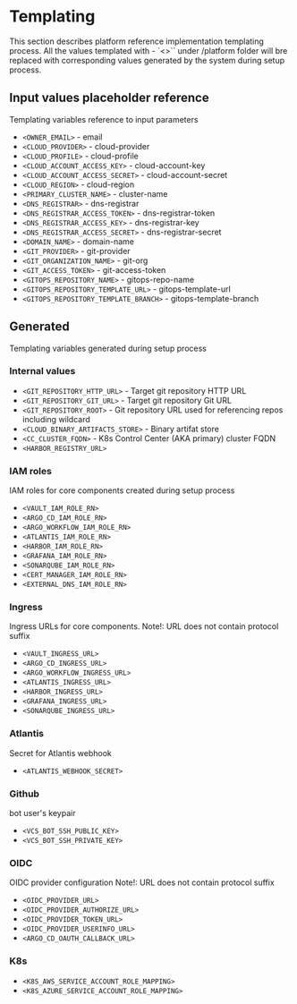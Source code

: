 # Templating

This section describes platform reference implementation templating process. All the values templated with - `<>`` under
/platform folder will bre replaced with corresponding values generated by the system during setup process.

## Input values placeholder reference

Templating variables reference to input parameters

- `<OWNER_EMAIL>` - email
- `<CLOUD_PROVIDER>` - cloud-provider
- `<CLOUD_PROFILE>` - cloud-profile
- `<CLOUD_ACCOUNT_ACCESS_KEY>` - cloud-account-key
- `<CLOUD_ACCOUNT_ACCESS_SECRET>` - cloud-account-secret
- `<CLOUD_REGION>` - cloud-region
- `<PRIMARY_CLUSTER_NAME>` - cluster-name
- `<DNS_REGISTRAR>` - dns-registrar
- `<DNS_REGISTRAR_ACCESS_TOKEN>` - dns-registrar-token
- `<DNS_REGISTRAR_ACCESS_KEY>` - dns-registrar-key
- `<DNS_REGISTRAR_ACCESS_SECRET>` - dns-registrar-secret
- `<DOMAIN_NAME>` - domain-name
- `<GIT_PROVIDER>` - git-provider
- `<GIT_ORGANIZATION_NAME>` - git-org
- `<GIT_ACCESS_TOKEN>` - git-access-token
- `<GITOPS_REPOSITORY_NAME>` - gitops-repo-name
- `<GITOPS_REPOSITORY_TEMPLATE_URL>` - gitops-template-url
- `<GITOPS_REPOSITORY_TEMPLATE_BRANCH>` - gitops-template-branch

## Generated

Templating variables generated during setup process

### Internal values

- `<GIT_REPOSITORY_HTTP_URL>` - Target git repository HTTP URL
- `<GIT_REPOSITORY_GIT_URL>` - Target git repository Git URL
- `<GIT_REPOSITORY_ROOT>` - Git repository URL used for referencing repos including wildcard
- `<CLOUD_BINARY_ARTIFACTS_STORE>` - Binary artifat store
- `<CC_CLUSTER_FQDN>` - K8s Control Center (AKA primary) cluster FQDN
- `<HARBOR_REGISTRY_URL>`

### IAM roles

IAM roles for core components created during setup process

- `<VAULT_IAM_ROLE_RN>`
- `<ARGO_CD_IAM_ROLE_RN>`
- `<ARGO_WORKFLOW_IAM_ROLE_RN>`
- `<ATLANTIS_IAM_ROLE_RN>`
- `<HARBOR_IAM_ROLE_RN>`
- `<GRAFANA_IAM_ROLE_RN>`
- `<SONARQUBE_IAM_ROLE_RN>`
- `<CERT_MANAGER_IAM_ROLE_RN>`
- `<EXTERNAL_DNS_IAM_ROLE_RN>`

### Ingress

Ingress URLs for core components. Note!: URL does not contain protocol suffix

- `<VAULT_INGRESS_URL>`
- `<ARGO_CD_INGRESS_URL>`
- `<ARGO_WORKFLOW_INGRESS_URL>`
- `<ATLANTIS_INGRESS_URL>`
- `<HARBOR_INGRESS_URL>`
- `<GRAFANA_INGRESS_URL>`
- `<SONARQUBE_INGRESS_URL>`

### Atlantis
Secret for Atlantis webhook

- `<ATLANTIS_WEBHOOK_SECRET>`

### Github
bot user's keypair

- `<VCS_BOT_SSH_PUBLIC_KEY>`
- `<VCS_BOT_SSH_PRIVATE_KEY>`

### OIDC

OIDC provider configuration Note!: URL does not contain protocol suffix

- `<OIDC_PROVIDER_URL>`
- `<OIDC_PROVIDER_AUTHORIZE_URL>`
- `<OIDC_PROVIDER_TOKEN_URL>`
- `<OIDC_PROVIDER_USERINFO_URL>`
- `<ARGO_CD_OAUTH_CALLBACK_URL>`

### K8s

- `<K8S_AWS_SERVICE_ACCOUNT_ROLE_MAPPING>`
- `<K8S_AZURE_SERVICE_ACCOUNT_ROLE_MAPPING>`

